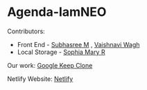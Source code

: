 # Agenda-IamNEO


Contributors:
* Front End - [Subhasree M](https://github.com/subhasree2) , [Vaishnavi Wagh](https://github.com/vaishnaviw2011)
* Local Storage - [Sophia Mary R](https://github.com/SOPHIA-MARY-R)


Our work:
[Google Keep Clone](https://subhasree2.github.io/Agenda-IamNEO/)

Netlify Website: [Netlify](https://iamneo-agenda.netlify.app/)
